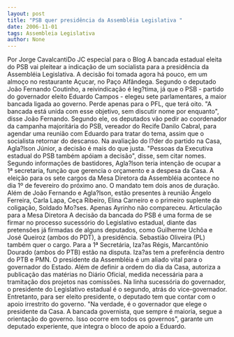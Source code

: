 ```yaml
---
layout: post
title: "PSB quer presidência da Assembléia Legislativa "
date: 2006-11-01
tags: Assembleia Legislativa
author: None
---
```

Por Jorge CavalcantiDo JC especial para o Blog
A bancada estadual eleita do PSB vai pleitear a indicação de um socialista para a presidência da Assembléia Legislativa. A decisão foi tomada agora há pouco, em um almoço no restaurante Açucar, no Paço Alfândega.
Segundo o deputado João Fernando Coutinho, a reivindicação é leg?tima, já que o PSB - partido do governador eleito Eduardo Campos - elegeu sete parlamentares, a maior bancada ligada ao governo. Perde apenas para o PFL, que terá&nbsp;oito.
\"A bancada está unida com esse objetivo, sem discutir nome por enquanto\", disse João Fernando. Segundo ele, os deputados vão pedir ao coordenador da campanha majoritária do PSB, vereador do Recife Danilo Cabral, para agendar uma reunião com Eduardo para tratar do tema, assim que o socialista retornar do descanso.
Na avaliação do l?der do partido na Casa, Agla?lson Júnior, a decisão é mais do que justa. \"Pessoas da Executiva estadual do PSB também apóiam a decisão\", disse, sem citar nomes. Segundo informações de bastidores, Agla?lson teria intenção de ocupar a 1ª secretaria, função que gerencia o orçamento e a despesa da Casa.
A eleição para os sete cargos da Mesa Diretora da Assembléia acontece no dia 1º de fevereiro do próximo ano. O mandato tem dois anos de duração.
Além de João Fernando e Agla?lson, estão presentes à reunião Ângelo Ferreira, Carla Lapa, Ceça Ribeiro, Elina Carneiro e o primeiro suplente da coligação, Soldado Mo?ses. Apenas Ayrinho não compareceu.
Articulação para a Mesa Diretora
A decisão da bancada do PSB é uma forma de se firmar no processo sucessório&nbsp;do Legislativo estadual, diante das pretensões já firmadas de alguns deputados, como Guilherme Uchôa e José Queiroz (ambos do PDT), à presidência. Sebastião Oliveira (PL) também quer o cargo.
Para a 1ª Secretária, Iza?as Régis, Marcantônio Dourado (ambos do PTB) estão na disputa. Iza?as tem a preferência dentro do PTB e PMN.
O presidente da Assembléia é um aliado vital para o governador do Estado. Além de definir a ordem do dia da Casa, autoriza a publicação das matérias no Diário Oficial, medida necessária para a tramitação dos projetos nas comissões. 
Na linha sucessória do governador, o presidente do Legislativo estadual é o segundo, atrás do vice-governador. Entretanto, para ser eleito presidente, o deputado tem que contar com o apoio irrestrito do governo. 
\"Na verdade, é o governador que elege o presidente da Casa. A bancada governista, que sempre é maioria, segue a orientação do governo. Isso ocorre em todos os governos\", garante um deputado experiente, que integra o bloco de apoio a Eduardo. 